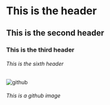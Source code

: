 # This is the header 

## This is the second header

### This is the third header

###### This is the sixth header 
![github](https://github.com/Exp-Communicate-Using-Markdown-Cohort-1/series-communicate-using-markdown-Timmtet/assets/96595056/c060c547-cb06-428d-a0dd-53f97162f88a)
###### This is a github image
